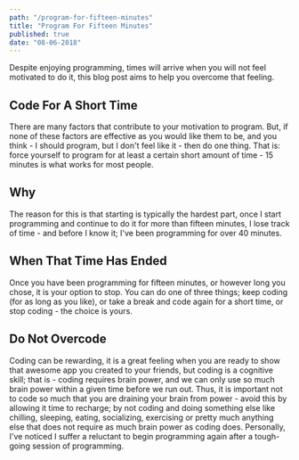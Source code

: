 ```yaml
--- 
path: "/program-for-fifteen-minutes"
title: "Program For Fifteen Minutes" 
published: true
date: "08-06-2018" 
--- 
```


Despite enjoying programming, times will arrive when you will not feel motivated to do it, this blog post aims to help you overcome that feeling. 
<!-- more --> 
## Code For A Short Time 
There are many factors that contribute to your motivation to program. But, if none of these factors are effective as you would like them to be, and you think - I should program, but I don't feel like it - then do one thing. That is: force yourself to program for at least a certain short amount of time -  15 minutes is what works for most people. 

## Why 
The reason for this is that starting is typically the hardest part, once I start programming and continue to do it for more than fifteen minutes, I lose track of time - and before I know it; I've been programming for over 40 minutes. 

## When That Time Has Ended 
Once you have been programming for fifteen minutes, or however long you chose, it is your option to stop. You can do one of three things; keep coding (for as long as you like), or take a break and code again for a short time, or stop coding - the choice is yours. 

## Do Not Overcode 
Coding can be rewarding, it is a great feeling when you are ready to show that awesome app you created to your friends, but coding is a cognitive skill; that is - coding requires brain power, and we can only use so much brain power within a given time before we run out. Thus, it is important not to code so much that you are draining your brain from power - avoid this by allowing it time to recharge; by not coding and doing something else like chilling, sleeping, eating, socializing, exercising or pretty much anything else that does not require as much brain power as coding does. Personally, I've noticed I suffer a reluctant to begin programming again after a tough-going session of programming. 
